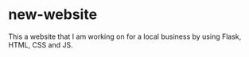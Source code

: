 # new-website
This a website that I am working on for a local business by using Flask, HTML, CSS and JS.